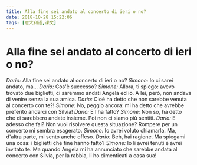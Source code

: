```yaml
---
title: Alla fine sei andato al concerto di ieri o no?
date: 2018-10-28 15:22:06
tags: [意大利语,课文]
---
```


# Alla fine sei andato al concerto di ieri o no?

*Dario:* Alla fine sei andato al concerto di ieri o no?
*Simone:* Io ci sarei andato, ma...
*Dario:* Cos'è successo?
*Simone:* Allora, ti spiego: avevo trovato due biglietti, ci saremmo andati Angela ed io. A lei, però, non andava di venire senza la sua amica.
*Dario:* Cioè ha detto che non sarebbe venuta al concerto con te?!
*Simone:* No, peggio ancora: mi ha detto che avrebbe preferito andarci con Silvia!
*Dario:* E l'ha fatto?
*Simone:* Non so, ha detto che ci sarebbero andate insieme. Poi non ci siamo più sentiti.
*Dario:* E adesso che fai? Non vuoi risolvere questa situazione? Rompere per un concerto mi sembra esagerato.
*Simone:* Io avrei voluto chiamarla. Ma, d'altra parte, mi sento anche offeso.
*Dario:* Beh, hai ragione. Ma spiegami una cosa: i biglietti che fine hanno fatto?
*Simone:* Io li avrei tenuti e avrei invitato te. Ma quando Angela mi ha annunciato che sarebbe andata al concerto con Silvia, per la rabbia, li ho dimenticati a casa sua!